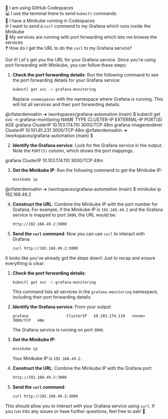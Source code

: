🚀 I am using GitHub Codespaces  
💻 I use the terminal there to send `kubectl` commands  
🔧 I have a Minikube running in Codespaces  
🌐 I want to send a `curl` command to my Grafana which runs inside the Minikube  
🔄 My services are running with port forwarding which lets me browse the services  
❓ How do I get the URL to do the `curl` to my Grafana service?  

Got it! Let's get you the URL for your Grafana service. Since you're using port forwarding with Minikube, you can follow these steps:

1. **Check the port forwarding details**: Run the following command to see the port forwarding details for your Grafana service:
   ```sh
   kubectl get svc -n grafana-monitoring
   ```
   Replace `<namespace>` with the namespace where Grafana is running. This will list all services and their port forwarding details.

@rifaterdemsahin ➜ /workspaces/grafana-automation (main) $ kubectl get svc -n grafana-monitoring
NAME                    TYPE        CLUSTER-IP       EXTERNAL-IP   PORT(S)    AGE
grafana                 ClusterIP   10.103.174.110   <none>        3000/TCP   48m
grafana-imagerenderer   ClusterIP   10.101.81.231    <none>        3000/TCP   48m
@rifaterdemsahin ➜ /workspaces/grafana-automation (main) $ 

2. **Identify the Grafana service**: Look for the Grafana service in the output. Note the `PORT(S)` column, which shows the port mappings.

grafana                 ClusterIP   10.103.174.110   <none>        3000/TCP   48m

3. **Get the Minikube IP**: Run the following command to get the Minikube IP:
   ```sh
   minikube ip
   ```
@rifaterdemsahin ➜ /workspaces/grafana-automation (main) $  minikube ip
192.168.49.2

4. **Construct the URL**: Combine the Minikube IP with the port number for Grafana. For example, if the Minikube IP is `192.168.49.2` and the Grafana service is mapped to port `3000`, the URL would be:
   ```sh
   http://192.168.49.2:3000
   ```


5. **Send the `curl` command**: Now you can use `curl` to interact with Grafana:
   ```sh
   curl http://192.168.49.2:3000
   ```
It looks like you've already got the steps down! Just to recap and ensure everything is clear:

1. **Check the port forwarding details**:
   ```sh
   kubectl get svc -n grafana-monitoring
   ```
   This command lists all services in the `grafana-monitoring` namespace, including their port forwarding details.

2. **Identify the Grafana service**:
   From your output:
   ```
   grafana                 ClusterIP   10.103.174.110   <none>        3000/TCP   48m
   ```
   The Grafana service is running on port `3000`.

3. **Get the Minikube IP**:
   ```sh
   minikube ip
   ```
   Your Minikube IP is `192.168.49.2`.

4. **Construct the URL**:
   Combine the Minikube IP with the Grafana port:
   ```sh
   http://192.168.49.2:3000
   ```

5. **Send the `curl` command**:
   ```sh
   curl http://192.168.49.2:3000
   ```

This should allow you to interact with your Grafana service using `curl`. If you run into any issues or have further questions, feel free to ask! 🚀
